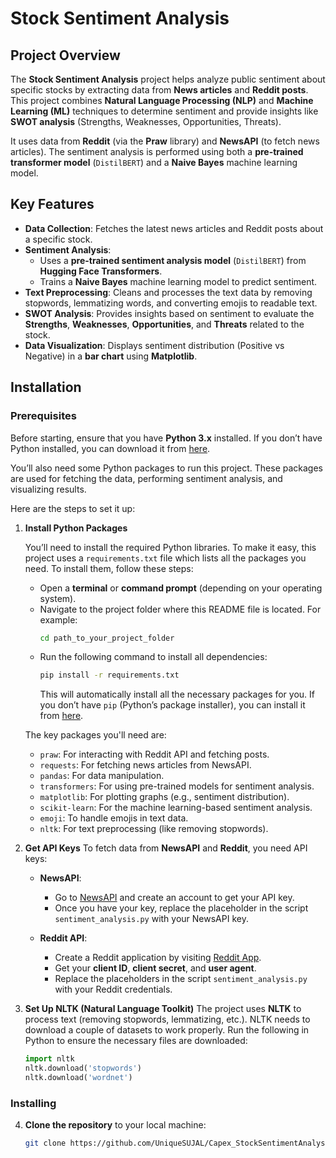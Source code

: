 # Stock Sentiment Analysis

## Project Overview
The **Stock Sentiment Analysis** project helps analyze public sentiment about specific stocks by extracting data from **News articles** and **Reddit posts**. This project combines **Natural Language Processing (NLP)** and **Machine Learning (ML)** techniques to determine sentiment and provide insights like **SWOT analysis** (Strengths, Weaknesses, Opportunities, Threats).

It uses data from **Reddit** (via the **Praw** library) and **NewsAPI** (to fetch news articles). The sentiment analysis is performed using both a **pre-trained transformer model** (`DistilBERT`) and a **Naive Bayes** machine learning model.

## Key Features
- **Data Collection**: Fetches the latest news articles and Reddit posts about a specific stock.
- **Sentiment Analysis**: 
  - Uses a **pre-trained sentiment analysis model** (`DistilBERT`) from **Hugging Face Transformers**.
  - Trains a **Naive Bayes** machine learning model to predict sentiment.
- **Text Preprocessing**: Cleans and processes the text data by removing stopwords, lemmatizing words, and converting emojis to readable text.
- **SWOT Analysis**: Provides insights based on sentiment to evaluate the **Strengths**, **Weaknesses**, **Opportunities**, and **Threats** related to the stock.
- **Data Visualization**: Displays sentiment distribution (Positive vs Negative) in a **bar chart** using **Matplotlib**.

## Installation

### Prerequisites

Before starting, ensure that you have **Python 3.x** installed. If you don’t have Python installed, you can download it from [here](https://www.python.org/downloads/).

You’ll also need some Python packages to run this project. These packages are used for fetching the data, performing sentiment analysis, and visualizing results.

Here are the steps to set it up:

1. **Install Python Packages**
   
   You’ll need to install the required Python libraries. To make it easy, this project uses a `requirements.txt` file which lists all the packages you need. To install them, follow these steps:
   
   - Open a **terminal** or **command prompt** (depending on your operating system).
   - Navigate to the project folder where this README file is located. For example:
     ```bash
     cd path_to_your_project_folder
     ```
   - Run the following command to install all dependencies:
     ```bash
     pip install -r requirements.txt
     ```
     This will automatically install all the necessary packages for you. If you don’t have `pip` (Python’s package installer), you can install it from [here](https://pip.pypa.io/en/stable/installation/).

   The key packages you'll need are:
   - `praw`: For interacting with Reddit API and fetching posts.
   - `requests`: For fetching news articles from NewsAPI.
   - `pandas`: For data manipulation.
   - `transformers`: For using pre-trained models for sentiment analysis.
   - `matplotlib`: For plotting graphs (e.g., sentiment distribution).
   - `scikit-learn`: For the machine learning-based sentiment analysis.
   - `emoji`: To handle emojis in text data.
   - `nltk`: For text preprocessing (like removing stopwords).

2. **Get API Keys**
   To fetch data from **NewsAPI** and **Reddit**, you need API keys:
   
   - **NewsAPI**:
     - Go to [NewsAPI](https://newsapi.org/) and create an account to get your API key.
     - Once you have your key, replace the placeholder in the script `sentiment_analysis.py` with your NewsAPI key.
   
   - **Reddit API**:
     - Create a Reddit application by visiting [Reddit App](https://www.reddit.com/prefs/apps).
     - Get your **client ID**, **client secret**, and **user agent**.
     - Replace the placeholders in the script `sentiment_analysis.py` with your Reddit credentials.

3. **Set Up NLTK (Natural Language Toolkit)**
   The project uses **NLTK** to process text (removing stopwords, lemmatizing, etc.). NLTK needs to download a couple of datasets to work properly. Run the following in Python to ensure the necessary files are downloaded:
   
   ```python
   import nltk
   nltk.download('stopwords')
   nltk.download('wordnet')
### Installing
4. **Clone the repository** to your local machine:
   ```bash
   git clone https://github.com/UniqueSUJAL/Capex_StockSentimentAnalysis.git/blob/main/main.py
